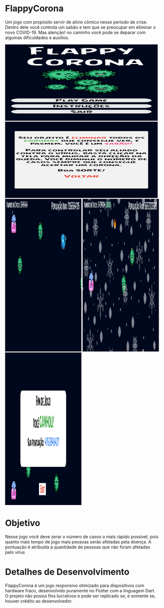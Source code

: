 # FlappyCorona
Um jogo com propósito servir de alívio cômico nesse período de crise. Dentro dele 
você controla um sabão e tem que se preocupar em eliminar o novo COVID-19.
Mas atenção! no caminho você pode se deparar com algumas dificuldades e auxílios. 

<img src="https://raw.githubusercontent.com/gsuzeda/FlappyCorona/master/screenshots/1.jpg" width="500" height="250">
<img src="https://raw.githubusercontent.com/gsuzeda/FlappyCorona/master/screenshots/2.jpg" width="500" height="250">
<img src="https://raw.githubusercontent.com/gsuzeda/FlappyCorona/master/screenshots/3.jpg" width="250" height="500">
<img src="https://raw.githubusercontent.com/gsuzeda/FlappyCorona/master/screenshots/4.jpg" width="250" height="500">
<img src="https://raw.githubusercontent.com/gsuzeda/FlappyCorona/master/screenshots/5.jpg" width="250" height="500">


# Objetivo
Nesse jogo você deve zerar o número de casos o mais rápido possível, pois quanto mais tempo de jogo mais pessoas serão afetadas pela doença. A pontuação é atribuída a quantidade de pessoas que não foram afetadas pelo vírus

# Detalhes de Desenvolvimento
FlappyCorona é um  jogo responsivo otimizado para dispositivos com hardware fraco, desenvolvido puramente no Flutter com a linguagem Dart.
O projeto não possui fins lucrativos e pode ser replicado se, e somente se, houver crédito  ao desenvolvedor.  
 
